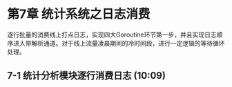 # 第7章 统计系统之日志消费
逐行批量的消费线上打点日志，实现四大Goroutine环节第一步，并且实现日志顺序进入带解析通道。对于线上流量凌晨期间的冷时间段，进行一定逻辑的等待循环处理。


## 7-1 统计分析模块逐行消费日志 (10:09)